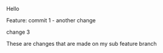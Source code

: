 Hello

Feature: commit 1 - another change

change 3

These are changes that are made on my sub feature branch